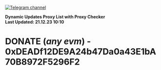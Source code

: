 [![Telegram channel](https://img.shields.io/endpoint?url=https://runkit.io/damiankrawczyk/telegram-badge/branches/master?url=https://t.me/n4z4v0d)](https://t.me/n4z4v0d) 

**Dynamic Updates Proxy List with Proxy Checker**  
**Last Updated: 21.12.23 10:10**

# DONATE (_any evm_) - 0xDEADf12DE9A24b47Da0a43E1bA70B8972F5296F2
